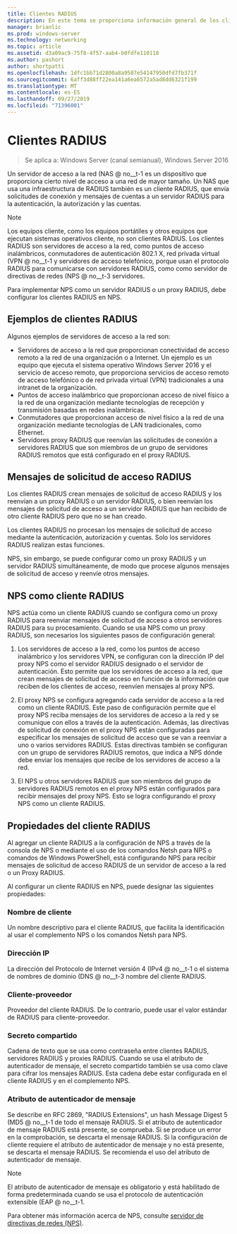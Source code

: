 ```yaml
---
title: Clientes RADIUS
description: En este tema se proporciona información general de los clientes RADIUS para el servidor de directivas de redes en Windows Server 2016.
manager: brianlic
ms.prod: windows-server
ms.technology: networking
ms.topic: article
ms.assetid: d3a09ac9-75f8-4f57-aab4-b0fdfe110118
ms.author: pashort
author: shortpatti
ms.openlocfilehash: 1dfc1bb71d2800a8a9587e54147950dfd7fb371f
ms.sourcegitcommit: 6aff3d88ff22ea141a6ea6572a5ad8dd6321f199
ms.translationtype: MT
ms.contentlocale: es-ES
ms.lasthandoff: 09/27/2019
ms.locfileid: "71396001"
---
```

# <a name="radius-clients"></a>Clientes RADIUS

>Se aplica a: Windows Server (canal semianual), Windows Server 2016

Un servidor de acceso a la red \(NAS @ no__t-1 es un dispositivo que proporciona cierto nivel de acceso a una red de mayor tamaño. Un NAS que usa una infraestructura de RADIUS también es un cliente RADIUS, que envía solicitudes de conexión y mensajes de cuentas a un servidor RADIUS para la autenticación, la autorización y las cuentas.

>[!NOTE]
>Los equipos cliente, como los equipos portátiles y otros equipos que ejecutan sistemas operativos cliente, no son clientes RADIUS. Los clientes RADIUS son servidores de acceso a la red, como puntos de acceso inalámbricos, conmutadores de autenticación 802.1 X, red privada virtual \(VPN @ no__t-1 y servidores de acceso telefónico, porque usan el protocolo RADIUS para comunicarse con servidores RADIUS, como como servidor de directivas de redes \(NPS @ no__t-3 servidores.

Para implementar NPS como un servidor RADIUS o un proxy RADIUS, debe configurar los clientes RADIUS en NPS.

## <a name="radius-client-examples"></a>Ejemplos de clientes RADIUS

Algunos ejemplos de servidores de acceso a la red son:

- Servidores de acceso a la red que proporcionan conectividad de acceso remoto a la red de una organización o a Internet. Un ejemplo es un equipo que ejecuta el sistema operativo Windows Server 2016 y el servicio de acceso remoto, que proporciona servicios de acceso remoto de acceso telefónico o de red privada virtual (VPN) tradicionales a una intranet de la organización.
- Puntos de acceso inalámbrico que proporcionan acceso de nivel físico a la red de una organización mediante tecnologías de recepción y transmisión basadas en redes inalámbricas.
- Conmutadores que proporcionan acceso de nivel físico a la red de una organización mediante tecnologías de LAN tradicionales, como Ethernet.
- Servidores proxy RADIUS que reenvían las solicitudes de conexión a servidores RADIUS que son miembros de un grupo de servidores RADIUS remotos que está configurado en el proxy RADIUS.

## <a name="radius-access-request-messages"></a>Mensajes de solicitud de acceso RADIUS

Los clientes RADIUS crean mensajes de solicitud de acceso RADIUS y los reenvían a un proxy RADIUS o un servidor RADIUS, o bien reenvían los mensajes de solicitud de acceso a un servidor RADIUS que han recibido de otro cliente RADIUS pero que no se han creado.

Los clientes RADIUS no procesan los mensajes de solicitud de acceso mediante la autenticación, autorización y cuentas. Solo los servidores RADIUS realizan estas funciones.

NPS, sin embargo, se puede configurar como un proxy RADIUS y un servidor RADIUS simultáneamente, de modo que procese algunos mensajes de solicitud de acceso y reenvíe otros mensajes.

## <a name="nps-as-a-radius-client"></a>NPS como cliente RADIUS

NPS actúa como un cliente RADIUS cuando se configura como un proxy RADIUS para reenviar mensajes de solicitud de acceso a otros servidores RADIUS para su procesamiento. Cuando se usa NPS como un proxy RADIUS, son necesarios los siguientes pasos de configuración general:

1. Los servidores de acceso a la red, como los puntos de acceso inalámbrico y los servidores VPN, se configuran con la dirección IP del proxy NPS como el servidor RADIUS designado o el servidor de autenticación. Esto permite que los servidores de acceso a la red, que crean mensajes de solicitud de acceso en función de la información que reciben de los clientes de acceso, reenvíen mensajes al proxy NPS.

2. El proxy NPS se configura agregando cada servidor de acceso a la red como un cliente RADIUS. Este paso de configuración permite que el proxy NPS reciba mensajes de los servidores de acceso a la red y se comunique con ellos a través de la autenticación. Además, las directivas de solicitud de conexión en el proxy NPS están configuradas para especificar los mensajes de solicitud de acceso que se van a reenviar a uno o varios servidores RADIUS. Estas directivas también se configuran con un grupo de servidores RADIUS remotos, que indica a NPS dónde debe enviar los mensajes que recibe de los servidores de acceso a la red.

3. El NPS u otros servidores RADIUS que son miembros del grupo de servidores RADIUS remotos en el proxy NPS están configurados para recibir mensajes del proxy NPS. Esto se logra configurando el proxy NPS como un cliente RADIUS.

## <a name="radius-client-properties"></a>Propiedades del cliente RADIUS

Al agregar un cliente RADIUS a la configuración de NPS a través de la consola de NPS o mediante el uso de los comandos Netsh para NPS o comandos de Windows PowerShell, está configurando NPS para recibir mensajes de solicitud de acceso RADIUS de un servidor de acceso a la red o un Proxy RADIUS.

Al configurar un cliente RADIUS en NPS, puede designar las siguientes propiedades:

### <a name="client-name"></a>Nombre de cliente

 Un nombre descriptivo para el cliente RADIUS, que facilita la identificación al usar el complemento NPS o los comandos Netsh para NPS.

### <a name="ip-address"></a>Dirección IP

La dirección del Protocolo de Internet versión 4 \(IPv4 @ no__t-1 o el sistema de nombres de dominio \(DNS @ no__t-3 nombre del cliente RADIUS.

### <a name="client-vendor"></a>Cliente-proveedor

Proveedor del cliente RADIUS. De lo contrario, puede usar el valor estándar de RADIUS para cliente-proveedor.

### <a name="shared-secret"></a>Secreto compartido

Cadena de texto que se usa como contraseña entre clientes RADIUS, servidores RADIUS y proxies RADIUS. Cuando se usa el atributo de autenticador de mensaje, el secreto compartido también se usa como clave para cifrar los mensajes RADIUS. Esta cadena debe estar configurada en el cliente RADIUS y en el complemento NPS.

### <a name="message-authenticator-attribute"></a>Atributo de autenticador de mensaje

Se describe en RFC 2869, "RADIUS Extensions", un hash Message Digest 5 \(MD5 @ no__t-1 de todo el mensaje RADIUS. Si el atributo de autenticador de mensaje RADIUS está presente, se comprueba. Si se produce un error en la comprobación, se descarta el mensaje RADIUS. Si la configuración de cliente requiere el atributo de autenticador de mensaje y no está presente, se descarta el mensaje RADIUS. Se recomienda el uso del atributo de autenticador de mensaje.

>[!NOTE]
>El atributo de autenticador de mensaje es obligatorio y está habilitado de forma predeterminada cuando se usa el protocolo de autenticación extensible \(EAP @ no__t-1. 

Para obtener más información acerca de NPS, consulte [servidor de directivas de redes (NPS)](nps-top.md).

